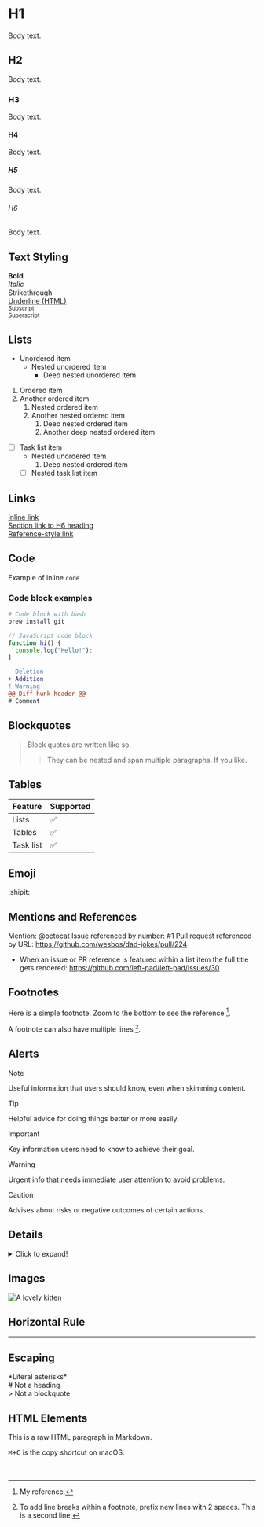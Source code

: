 # H1

Body text.

## H2

Body text.

### H3

Body text.

#### H4

Body text.

##### H5

Body text.

###### H6

Body text.

## Text Styling

**Bold**  
*Italic*  
~~Strikethrough~~  
<ins>Underline (HTML)</ins>  
<sub>Subscript</sub>  
<sup>Superscript</sup>

## Lists

- Unordered item
  - Nested unordered item
    - Deep nested unordered item

1. Ordered item
2. Another ordered item
   1. Nested ordered item
   2. Another nested ordered item
      1. Deep nested ordered item
      2. Another deep nested ordered item

- [ ] Task list item
  - Nested unordered item
    1. Deep nested ordered item
  - [ ] Nested task list item

## Links

[Inline link](https://github.com)  
[Section link to H6 heading](#h6)  
[Reference-style link][ref]

[ref]: https://github.com

## Code

Example of inline `code`

### Code block examples

```bash
# Code block with bash
brew install git
```

```js
// JavaScript code block
function hi() {
  console.log("Hello!");
}
```

```diff
- Deletion
+ Addition
! Warning
@@ Diff hunk header @@
# Comment
```

## Blockquotes

> Block quotes are written like so.
>
> > They can be nested and span multiple paragraphs.
> > If you like.

## Tables

| Feature   | Supported |
| --------- | --------- |
| Lists     | ✅         |
| Tables    | ✅         |
| Task list | ✅         |

## Emoji

:shipit:

## Mentions and References

Mention: @octocat
Issue referenced by number: #1
Pull request referenced by URL: https://github.com/wesbos/dad-jokes/pull/224

- When an issue or PR reference is featured within a list item the full title gets rendered: https://github.com/left-pad/left-pad/issues/30

## Footnotes

Here is a simple footnote. Zoom to the bottom to see the reference [^1].

A footnote can also have multiple lines [^2].

[^1]: My reference.
[^2]: To add line breaks within a footnote, prefix new lines with 2 spaces.
  This is a second line.

## Alerts 

> [!NOTE]
> Useful information that users should know, even when skimming content.

> [!TIP]
> Helpful advice for doing things better or more easily.

> [!IMPORTANT]
> Key information users need to know to achieve their goal.

> [!WARNING]
> Urgent info that needs immediate user attention to avoid problems.

> [!CAUTION]
> Advises about risks or negative outcomes of certain actions.

## Details

<details>
  <summary>Click to expand!</summary>

This is hidden content revealed on click.

</details>

## Images

![A lovely kitten](http://bit.ly/1RXe87U)

## Horizontal Rule

---

## Escaping

\*Literal asterisks\*  
\# Not a heading  
\> Not a blockquote  

## HTML Elements

<p>This is a raw HTML paragraph in Markdown.</p>
<kbd>⌘+C</kbd> is the copy shortcut on macOS.

<!-- This comment won't render -->

</br>
</br>
</br>
